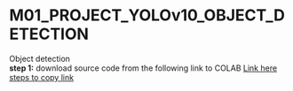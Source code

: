 # M01_PROJECT_YOLOv10_OBJECT_DETECTION
Object detection  
**step 1:** download source code from the following link to COLAB
[Link here](https://github.com/THU-MIG/yolov10)  
[steps to copy link](figures\1.png)